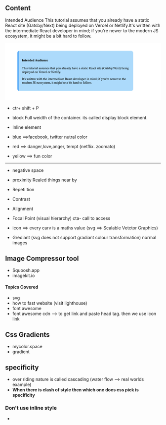 ## Content

Intended Audience
This tutorial assumes that you already have a static React site (Gatsby/Next) being deployed on Vercel or Netlify.It's written with the intermediate React developer in mind; if you're newer to the modern JS ecosystem, it might be a bit hard to follow.


![alt text](image.png)

- ctr+ shift + P

- block Full weidth of the container. its called display block element.
- Inline element 

- blue ==>facebook, twitter nutral color
- red ==> danger,love,anger, tempt (netflix. zoomato)
- yellow ==> fun color

---
- negative space
- proximity Realed things near by 
- Repeti    tion
- Contrast
- Alignment
- Focal Point (visual hierarchy) cta- call to access

- icon ==> every carv  is a maths value (svg ==> Scalable Vetctor Graphics)
- Grediant (svg does not support gradiant colour transformation) normal images
## Image Compressor tool
- Squoosh.app
- imagekit.io 

#### Topics Covered
- svg
- how to fast website (visit lighthouse)
- font awesome
- font awesome cdn --> to get link and paste head tag. then we use icon link
## Css Gradients

- mycolor.space
- gradient

## specificity
- over riding nature is called cascading (water flow --> real worlds example)
- **When there is clash of style then which one does css pick is specificity**
### Don't use inline style 
- 


